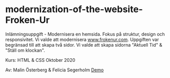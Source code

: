 # modernization-of-the-website-Froken-Ur

Inlämningsuppgift - Modernisera en hemsida. 
Fokus på struktur, design och responsivitet.
Vi valde att modernisera www.frokenur.com. Uppgiften var begränsad till att skapa två sidor. Vi valde att skapa sidorna "Aktuell Tid" & "Ställ om klockan". 

Kurs: HTML & CSS Oktober 2020

Av: Malin Österberg & Felicia Segerholm 
[Demo](https://msmalinosterberg.github.io/modernization-of-the-website-Froken-Ur/)

